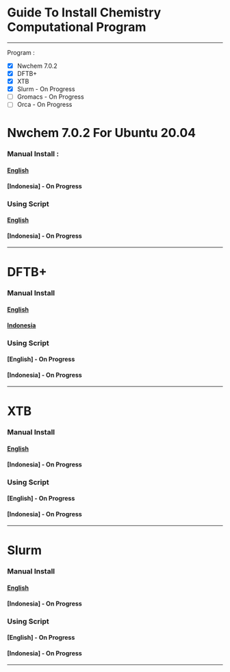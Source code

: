 # Guide To Install Chemistry Computational Program
----------------------
Program :
- [x] Nwchem 7.0.2
- [x] DFTB+
- [x] XTB
- [x] Slurm - On Progress
- [ ] Gromacs - On Progress
- [ ] Orca - On Progress

# Nwchem 7.0.2 For Ubuntu 20.04
### Manual Install :
#### [English](https://github.com/nwchemgit/nwchem/releases)
#### [Indonesia] - On Progress

### Using Script
#### [English](https://github.com/Socky01/script_nwchem_7.0.2)
#### [Indonesia] - On Progress
----------------------

# DFTB+
### Manual Install
#### [English](https://github.com/Socky01/DFTB-_Installation)
#### [Indonesia](https://github.com/ARN696/Instalasi_DFTB-)

### Using Script
#### [English] - On Progress
#### [Indonesia] - On Progress
----------------------

# XTB
### Manual Install
#### [English](https://github.com/Socky01/XTB)
#### [Indonesia] - On Progress

### Using Script
#### [English] - On Progress
#### [Indonesia] - On Progress
----------------------

# Slurm
### Manual Install
#### [English](https://github.com/Socky01/Slurm)
#### [Indonesia] - On Progress

### Using Script
#### [English] - On Progress
#### [Indonesia] - On Progress
----------------------
